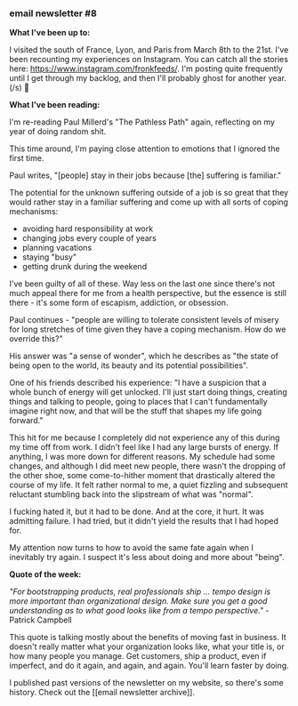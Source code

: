 ### email newsletter #8

**What I've been up to:**  

I visited the south of France, Lyon, and Paris from March 8th to the 21st. I've been recounting my experiences on Instagram. You can catch all the stories here: https://www.instagram.com/fronkfeeds/. I'm posting quite frequently until I get through my backlog, and then I'll probably ghost for another year. (/s) 🤗

**What I've been reading:**  
  
I'm re-reading Paul Millerd's "The Pathless Path" again, reflecting on my year of doing random shit.

This time around, I'm paying close attention to emotions that I ignored the first time. 

Paul writes, "[people] stay in their jobs because [the] suffering is familiar." 

The potential for the unknown suffering outside of a job is so great that they would rather stay in a familiar suffering and come up with all sorts of coping mechanisms:

- avoiding hard responsibility at work
- changing jobs every couple of years
- planning vacations
- staying "busy"
- getting drunk during the weekend

I've been guilty of all of these. Way less on the last one since there's not much appeal there for me from a health perspective, but the essence is still there - it's some form of escapism, addiction, or obsession. 

Paul continues - "people are willing to tolerate consistent levels of misery for long stretches of time given they have a coping mechanism. How do we override this?"

His answer was "a sense of wonder", which he describes as "the state of being open to the world, its beauty and its potential possibilities".

One of his friends described his experience: "I have a suspicion that a whole bunch of energy will get unlocked. I'll just start doing things, creating things and talking to people, going to places that I can't fundamentally imagine right now, and that will be the stuff that shapes my life going forward."

This hit for me because I completely did not experience any of this during my time off from work. I didn't feel like I had any large bursts of energy. If anything, I was more down for different reasons. My schedule had some changes, and although I did meet new people, there wasn't the dropping of the other shoe, some come-to-hither moment that drastically altered the course of my life. It felt rather normal to me, a quiet fizzling and subsequent reluctant stumbling back into the slipstream of what was "normal".

I fucking hated it, but it had to be done. And at the core, it hurt. It was admitting failure. I had tried, but it didn't yield the results that I had hoped for.

My attention now turns to how to avoid the same fate again when I inevitably try again. I suspect it's less about doing and more about "being".

**Quote of the week:**  
  
*"For bootstrapping products, real professionals ship ... tempo design is more important than organizational design. Make sure you get a good understanding as to what good looks like from a tempo perspective."* - Patrick Campbell

This quote is talking mostly about the benefits of moving fast in business. It doesn't really matter what your organization looks like, what your title is, or how many people you manage. Get customers, ship a product, even if imperfect, and do it again, and again, and again. You'll learn faster by doing. 

I published past versions of the newsletter on my website, so there's some history. Check out the [[email newsletter archive]].


